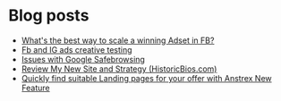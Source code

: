 # Blog posts
<!-- BLOG-POST-LIST:START -->
- [What&#39;s the best way to scale a winning Adset in FB?](https://afflift.com/f/threads/whats-the-best-way-to-scale-a-winning-adset-in-fb.10016/)
- [Fb and IG ads creative testing](https://afflift.com/f/threads/fb-and-ig-ads-creative-testing.10209/)
- [Issues with Google Safebrowsing](https://afflift.com/f/threads/issues-with-google-safebrowsing.10136/)
- [Review My New Site and Strategy &lpar;HistoricBios.com&rpar;](https://afflift.com/f/threads/review-my-new-site-and-strategy-historicbios-com.9378/)
- [Quickly find suitable Landing pages for your offer with Anstrex New Feature](https://afflift.com/f/threads/quickly-find-suitable-landing-pages-for-your-offer-with-anstrex-new-feature.10154/)
<!-- BLOG-POST-LIST:END -->
